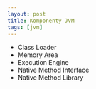 ```yaml
---
layout: post
title: Komponenty JVM
tags: [jvm]
---
```


- Class Loader
- Memory Area
- Execution Engine
- Native Method Interface
- Native Method Library